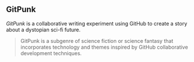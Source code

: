 ## GitPunk

_GitPunk_ is a collaborative writing experiment using GitHub to create a story about a dystopian sci-fi future.
  
    
    
> GitPunk is a subgenre of science fiction or science fantasy that incorporates technology and themes inspired by GitHub collaborative development techniques.
